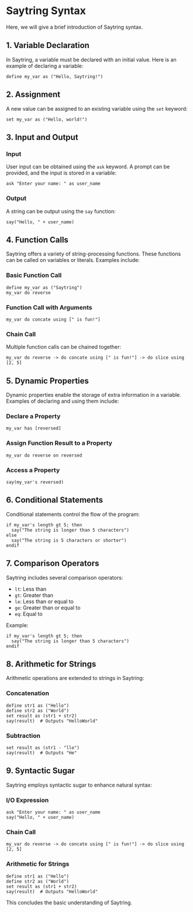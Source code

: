 # Saytring Syntax

Here, we will give a brief introduction of Saytring syntax.

## 1. Variable Declaration

In Saytring, a variable must be declared with an initial value. Here is an example of declaring a variable:

```saytring
define my_var as ("Hello, Saytring!")
```

## 2. Assignment

A new value can be assigned to an existing variable using the `set` keyword:

```saytring
set my_var as ("Hello, world!")
```

## 3. Input and Output

### Input

User input can be obtained using the `ask` keyword. A prompt can be provided, and the input is stored in a variable:

```saytring
ask "Enter your name: " as user_name
```

### Output

A string can be output using the `say` function:

```saytring
say("Hello, " + user_name)
```

## 4. Function Calls

Saytring offers a variety of string-processing functions. These functions can be called on variables or literals. Examples include:

### Basic Function Call

```saytring
define my_var as ("Saytring")
my_var do reverse
```

### Function Call with Arguments

```saytring
my_var do concate using [" is fun!"]
```

### Chain Call

Multiple function calls can be chained together:

```saytring
my_var do reverse -> do concate using [" is fun!"] -> do slice using [2, 5]
```

## 5. Dynamic Properties

Dynamic properties enable the storage of extra information in a variable. Examples of declaring and using them include:

### Declare a Property

```saytring
my_var has [reversed]
```

### Assign Function Result to a Property

```saytring
my_var do reverse on reversed
```

### Access a Property

```saytring
say(my_var's reversed)
```

## 6. Conditional Statements

Conditional statements control the flow of the program:

```saytring
if my_var's length gt 5; then
  say("The string is longer than 5 characters")
else
  say("The string is 5 characters or shorter")
endif
```

## 7. Comparison Operators

Saytring includes several comparison operators:

- `lt`: Less than
- `gt`: Greater than
- `le`: Less than or equal to
- `ge`: Greater than or equal to
- `eq`: Equal to

Example:

```saytring
if my_var's length gt 5; then
  say("The string is longer than 5 characters")
endif
```

## 8. Arithmetic for Strings

Arithmetic operations are extended to strings in Saytring:

### Concatenation

```saytring
define str1 as ("Hello")
define str2 as ("World")
set result as (str1 + str2)
say(result)  # Outputs "HelloWorld"
```

### Subtraction

```saytring
set result as (str1 - "llo")
say(result)  # Outputs "He"
```

## 9. Syntactic Sugar

Saytring employs syntactic sugar to enhance natural syntax:

### I/O Expression

```saytring
ask "Enter your name: " as user_name
say("Hello, " + user_name)
```

### Chain Call

```saytring
my_var do reverse -> do concate using [" is fun!"] -> do slice using [2, 5]
```

### Arithmetic for Strings

```saytring
define str1 as ("Hello")
define str2 as ("World")
set result as (str1 + str2)
say(result)  # Outputs "HelloWorld"
```

This concludes the basic understanding of Saytring.
